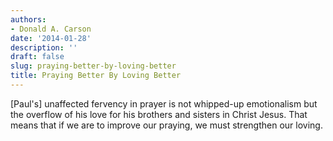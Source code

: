```yaml
---
authors:
- Donald A. Carson
date: '2014-01-28'
description: ''
draft: false
slug: praying-better-by-loving-better
title: Praying Better By Loving Better
---
```


[Paul's] unaffected fervency in prayer is not whipped-up emotionalism but the overflow of his love for his brothers and sisters in Christ Jesus. That means that if we are to improve our praying, we must strengthen our loving.
